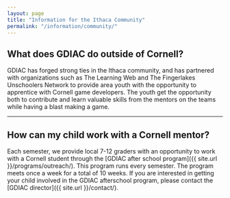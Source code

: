 ```yaml
---
layout: page
title: "Information for the Ithaca Community"
permalink: "/information/community/"
---
```


## What does GDIAC do outside of Cornell?

GDIAC has forged strong ties in the Ithaca community, and has partnered with organizations such as The Learning Web and The Fingerlakes Unschoolers Network to provide area youth with the opportunity to apprentice with Cornell game developers. The youth get the opportunity both to contribute and learn valuable skills from the mentors on the teams while having a blast making a game.

---

## How can my child work with a Cornell mentor?

Each semester, we provide local 7-12 graders with an opportunity to work with a Cornell student through the [GDIAC after school program]({{ site.url }}/programs/outreach/). This program runs every semester. The program meets once a week for a total of 10 weeks. If you are interested in getting your child involved in the GDIAC afterschool program, please contact the [GDIAC director]({{ site.url }}/contact/).
